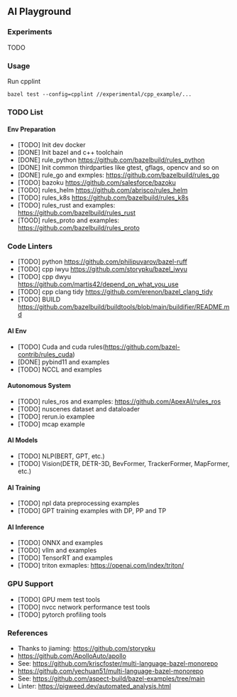 ## AI Playground

### Experiments
TODO

### Usage
Run cpplint
```
bazel test --config=cpplint //experimental/cpp_example/...
```
### TODO List
#### Env Preparation
- [TODO] Init dev docker
- [DONE] Init bazel and c++ toolchain
- [DONE] rule_python https://github.com/bazelbuild/rules_python
- [DONE] Init common thirdparties like gtest, gflags, opencv and so on
- [DONE] rule_go and exmples: https://github.com/bazelbuild/rules_go
- [TODO] bazoku https://github.com/salesforce/bazoku
- [TODO] rules_helm https://github.com/abrisco/rules_helm
- [TODO] rules_k8s https://github.com/bazelbuild/rules_k8s
- [TODO] rules_rust and examples: https://github.com/bazelbuild/rules_rust
- [TOOD] rules_proto and examples: https://github.com/bazelbuild/rules_proto

### Code Linters
- [TODO] python https://github.com/philipuvarov/bazel-ruff
- [TODO] cpp iwyu https://github.com/storypku/bazel_iwyu
- [TODO] cpp dwyu https://github.com/martis42/depend_on_what_you_use
- [TODO] cpp clang tidy https://github.com/erenon/bazel_clang_tidy
- [TODO] BUILD https://github.com/bazelbuild/buildtools/blob/main/buildifier/README.md

#### AI Env
- [TODO] Cuda and cuda rules(https://github.com/bazel-contrib/rules_cuda)
- [DONE] pybind11 and examples
- [TODO] NCCL and examples

#### Autonomous System
- [TODO] rules_ros and examples: https://github.com/ApexAI/rules_ros
- [TODO] nuscenes dataset and dataloader
- [TODO] rerun.io examplee
- [TODO] mcap example

#### AI Models
- [TODO] NLP(BERT, GPT, etc.)
- [TODO] Vision(DETR, DETR-3D, BevFormer, TrackerFormer, MapFormer, etc.)

#### AI Training
- [TODO] npl data preprocessing examples
- [TODO] GPT training examples with DP, PP and TP

#### AI Inference
- [TODO] ONNX and examples
- [TODO] vllm and examples
- [TODO] TensorRT and examples
- [TODO] triton exmaples: https://openai.com/index/triton/

### GPU Support
- [TODO] GPU mem test tools
- [TODO] nvcc network performance test tools
- [TODO] pytorch profiling tools

### References
- Thanks to jiaming: https://github.com/storypku
- https://github.com/ApolloAuto/apollo
- See: https://github.com/kriscfoster/multi-language-bazel-monorepo
- https://github.com/yechuan51/multi-language-bazel-monorepo
- See: https://github.com/aspect-build/bazel-examples/tree/main
- Linter: https://pigweed.dev/automated_analysis.html
